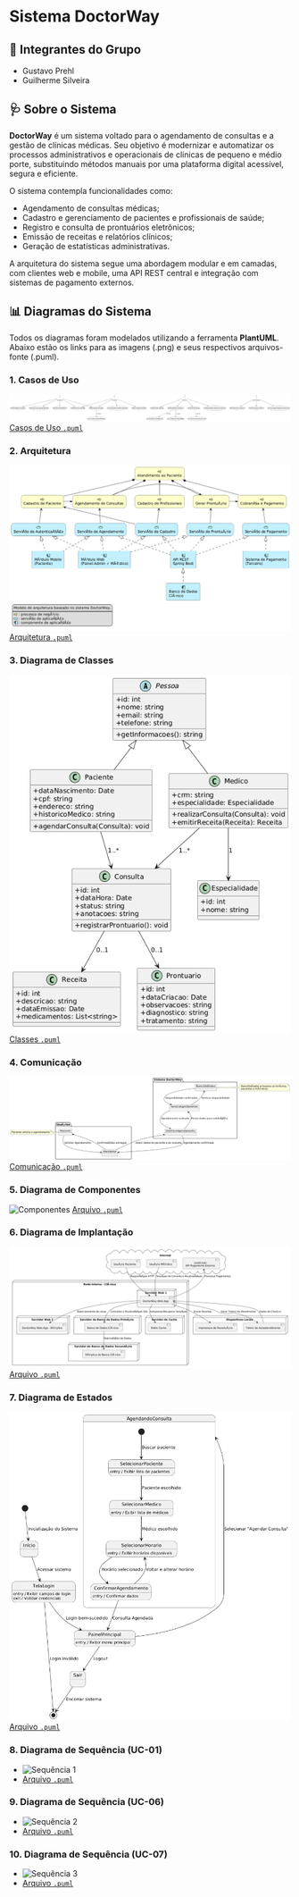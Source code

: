 # Sistema DoctorWay

## 👥 Integrantes do Grupo

- Gustavo Prehl
- Guilherme Silveira

## 🩺 Sobre o Sistema

**DoctorWay** é um sistema voltado para o agendamento de consultas e a gestão de clínicas médicas. Seu objetivo é modernizar e automatizar os processos administrativos e operacionais de clínicas de pequeno e médio porte, substituindo métodos manuais por uma plataforma digital acessível, segura e eficiente.

O sistema contempla funcionalidades como:

- Agendamento de consultas médicas;
- Cadastro e gerenciamento de pacientes e profissionais de saúde;
- Registro e consulta de prontuários eletrônicos;
- Emissão de receitas e relatórios clínicos;
- Geração de estatísticas administrativas.

A arquitetura do sistema segue uma abordagem modular e em camadas, com clientes web e mobile, uma API REST central e integração com sistemas de pagamento externos.

## 📊 Diagramas do Sistema

Todos os diagramas foram modelados utilizando a ferramenta **PlantUML**. Abaixo estão os links para as imagens (.png) e seus respectivos arquivos-fonte (.puml).

### 1. Casos de Uso
 ![Casos de Uso](./Projeto%20PlantUML%20API/plantuml_diagrams/Casos%20de%20uso%20-%20DoctorWay.png)
 [Casos de Uso `.puml`](./Projeto%20PlantUML%20API/plantuml_code/Casos%20de%20Uso%20-%20DoctorWay.puml)

### 2. Arquitetura
 ![Arquitetura](./Projeto%20PlantUML%20API/plantuml_diagrams/Arquitetura%20-%20DoctorWay.png)
 [Arquitetura `.puml`](./Projeto%20PlantUML%20API/plantuml_code/Arquitetura%20-%20DoctorWay.puml)

### 3. Diagrama de Classes
 ![Classes](./Projeto%20PlantUML%20API/plantuml_diagrams/Classes%20-%20DoctorWay.png)
 [Classes `.puml`](./Projeto%20PlantUML%20API/plantuml_code/Classes%20-%20DoctorWay.puml)

### 4. Comunicação
![Comunicação](./Projeto%20PlantUML%20API/plantuml_diagrams/Comunicação%20-%20DoctorWay.png)
[Comunicação `.puml`](./Projeto%20PlantUML%20API/plantuml_code/Comunicação%20-%20DoctorWay.puml)

### 5. Diagrama de Componentes
 ![Componentes](./Projeto%20PlantUML%20API/plantuml_diagrams/Diagrama%20de%20Componentes%20%20DoctorWay.png)
 [Arquivo `.puml`](./Projeto%20PlantUML%20API/plantuml_code/Diagrama%20de%20Componentes.pul)

### 6. Diagrama de Implantação
 ![Implantação](./Projeto%20PlantUML%20API/plantuml_diagrams/Implantação%20-%20DoctorWay.png)
 [Arquivo `.puml`](./Projeto%20PlantUML%20API/plantuml_code/Implantação%20-%20DoctorWay.puml)

### 7. Diagrama de Estados
 ![Estados](./Projeto%20PlantUML%20API/plantuml_diagrams/Estados.png)
 [Arquivo `.puml`](./Projeto%20PlantUML%20API/plantuml_code/Estados%20-%20DoctorWay.puml)

### 8. Diagrama de Sequência (UC-01)
- ![Sequência 1](./Projeto%20PlantUML%20API/plantuml_diagrams/Diagrama%20de%20Sequência%20—%20UC-01.png)
- [Arquivo `.puml`](./Projeto%20PlantUML%20API/plantuml_code/Diagrama%20de%20Sequência%20—%20UC-01.puml)

### 9. Diagrama de Sequência (UC-06)
- ![Sequência 2](./Projeto%20PlantUML%20API/plantuml_diagrams/Diagrama%20de%20Sequência%20—%20UC-06.png)
- [Arquivo `.puml`](./Projeto%20PlantUML%20API/plantuml_code/Diagrama%20de%20Sequência%20—%20UC-06.puml)

### 10. Diagrama de Sequência (UC-07)
- ![Sequência 3](./Projeto%20PlantUML%20API/plantuml_diagrams/Diagrama%20de%20Sequência%20—%20UC-07.png)
- [Arquivo `.puml`](./Projeto%20PlantUML%20API/plantuml_code/Diagrama%20de%20Sequência%20—%20UC-07.puml)


